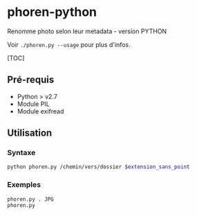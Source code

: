 # phoren-python

Renomme photo selon leur metadata - version PYTHON

Voir `./phoren.py --usage` pour plus d'infos.

[TOC]

## Pré-requis

- Python > v2.7
- Module PIL
- Module exifread

## Utilisation

### Syntaxe

```sh
python phoren.py /chemin/vers/dossier $extension_sans_point
```

### Exemples

```sh
phoren.py . JPG
phoren.py
```